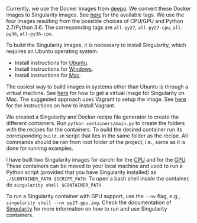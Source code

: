 
Currently, we use the Docker images from [deepo](https://github.com/ufoym/deepo).
We convert these Docker images to Singularity images.
See [here](https://github.com/ufoym/deepo#tags) for the available
tags.
We use the four images resulting from the possible choices of CPU/GPU and
Python 2.7/Python 3.6.
The corresponding tags are `all-py27`, `all-py27-cpu`, `all-py36`, `all-py36-cpu`.

To build the Singularity images, it is necessary to install Singularity, which
requires an Ubuntu operating system.
* Install instructions for [Ubuntu](http://singularity.lbl.gov/install-linux).
* Install instructions for [Windows](http://singularity.lbl.gov/install-windows).
* Install instructions for [Mac](http://singularity.lbl.gov/install-mac).

The easiest way to build images in systems other than Ubuntu is through a
virtual machine.
See [here](http://singularity.lbl.gov/install-mac#option-1-singularityware-vagrant-box)
for how to get a virtual image for Singularity on Mac.
The suggested approach uses Vagrant to setup the image.
See [here](https://www.vagrantup.com/docs/installation/)
for the instructions on how to install Vagrant.

We created a Singularity and Docker recipe file generator to create the different
containers. Run `python containers/main.py` to create the folders with the recipes
for the containers. To build the desired container run its corresponding `build.sh`
script that lies in the same folder as the recipe. All commands should
be ran from root folder of the project, i.e., same as it is done for running examples.

I have built two Singularity images for darch: for the
[CPU](https://www.cs.cmu.edu/~negrinho/darch/containers/darch-py27-cpu.img)
 and for the
[GPU](https://www.cs.cmu.edu/~negrinho/darch/containers/darch-py27-gpu.img).
These containers can be moved to your local machine and used to run a Python script
(provided that you have Singularity installed)
as `./$CONTAINER_PATH $SCRIPT_PATH`. To open a bash shell inside the container,
do `singularity shell $CONTAINER_PATH`.

To run a Singularity container with GPU support, use the `--nv` flag, e.g.,
`singularity shell --nv py27-gpu.img`.
Check the documentation of [Singularity](http://singularity.lbl.gov/docs-usage)
for more information on how to run and use Singularity containers.